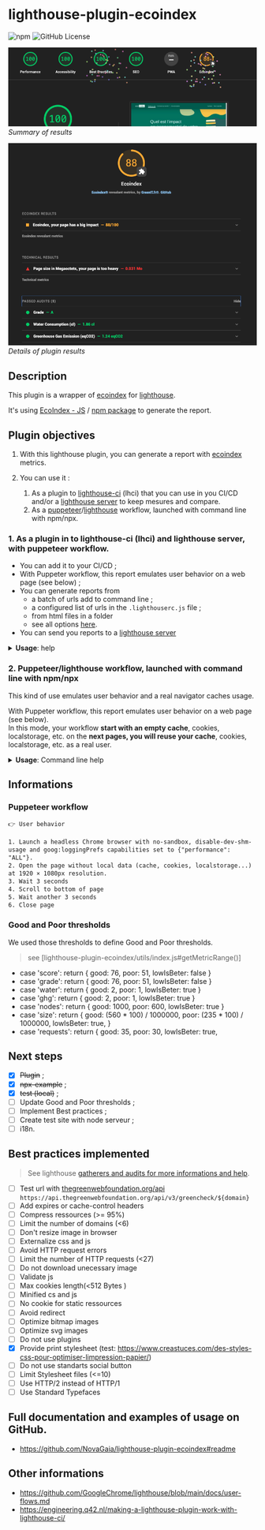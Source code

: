 # lighthouse-plugin-ecoindex

![npm](https://img.shields.io/npm/v/lighthouse-plugin-ecoindex) ![GitHub License](https://img.shields.io/github/license/NovaGaia/lighthouse-plugin-ecoindex)

![Summary of results](docs/ecoindex-intro.png)
_Summary of results_

![Details of plugin results](docs/ecoindex-results.png)
_Details of plugin results_

## Description

This plugin is a wrapper of [ecoindex](https://ecoindex.fr/) for [lighthouse](https://github.com/GoogleChrome/lighthouse/blob/main/docs/plugins.md).

It's using [EcoIndex - JS](https://github.com/tsecher/ecoindex_js#readme) / [npm package](https://www.npmjs.com/package/ecoindex) to generate the report.

## Plugin objectives

1. With this lighthouse plugin, you can generate a report with [ecoindex](https://ecoindex.fr/) metrics.
2. You can use it :

   1. As a plugin to [lighthouse-ci](https://github.com/GoogleChrome/lighthouse-ci) (lhci) that you can use in you CI/CD and/or a [lighthouse server](https://github.com/GoogleChrome/lighthouse-ci/blob/main/docs/server.md) to keep mesures and compare.
   2. As a [puppeteer](https://pptr.dev/)/[lighthouse](https://github.com/GoogleChrome/lighthouse/tree/main) workflow, launched with command line with npm/npx.

### 1. As a plugin in to lighthouse-ci (lhci) and lighthouse server, with puppeteer workflow.

- You can add it to your CI/CD ;
- With Puppeter workflow, this report emulates user behavior on a web page (see below) ;
- You can generate reports from
  - a batch of urls add to command line ;
  - a configured list of urls in the `.lighthouserc.js` file ;
  - from html files in a folder
  - see all options [here](https://github.com/GoogleChrome/lighthouse-ci/blob/main/docs/getting-started.md).
- You can send you reports to a [lighthouse server](https://github.com/GoogleChrome/lighthouse-ci/blob/main/docs/server.md)

<details>
<summary><strong>Usage</strong>: help</summary>
<br />

> see [examples/lhci](examples/lhci/README.md)

</details>

### 2. Puppeteer/lighthouse workflow, launched with command line with npm/npx

This kind of use emulates user behavior and a real navigator caches usage.

With Puppeter workflow, this report emulates user behavior on a web page (see below).  
In this mode, your workflow **start with an empty cache**, cookies, localstorage, etc. on the **next pages, you will reuse your cache**, cookies, localstorage, etc. as a real user.

<details>
<summary><strong>Usage</strong>: Command line help</summary>
<br />

> see [examples/npx](examples/npx/README.md)

```bash
$ npx lighthouse-plugin-ecoindex --help

Options:
      --version       Show version number                              [boolean]
  -d, --demo          Use demo URLs.                  [boolean] [default: false]
  -u, --url           URL to process, supports multiple values           [array]
  -f, --urls-file     Input file path. 1 url per line.                  [string]
  -h, --extra-header  Extra object config for Lighthouse. JSON string or path to
                       a JSON file.                     [string] [default: null]
  -p, --output-path   Output folder.             [string] [default: "./reports"]
  -o, --output        Reporter for the results, supports multiple values. choice
                      s: "json", "html". WARN: "csv" is not avalailable with flo
                      w.                            [string] [default: ["html"]]
      --help          Show help                                        [boolean]
```

</details>

## Informations

### Puppeteer workflow

```
👉 User behavior

1. Launch a headless Chrome browser with no-sandbox, disable-dev-shm-usage and goog:loggingPrefs capabilities set to {"performance": "ALL"}.
2. Open the page without local data (cache, cookies, localstorage...) at 1920 × 1080px resolution.
3. Wait 3 seconds
4. Scroll to bottom of page
5. Wait another 3 seconds
6. Close page
```

### Good and Poor thresholds

We used those thresholds to define Good and Poor thresholds.

> see [lighthouse-plugin-ecoindex/utils/index.js#getMetricRange()]

- case 'score':
  return { good: 76, poor: 51, lowIsBeter: false }
- case 'grade':
  return { good: 76, poor: 51, lowIsBeter: false }
- case 'water':
  return { good: 2, poor: 1, lowIsBeter: true }
- case 'ghg':
  return { good: 2, poor: 1, lowIsBeter: true }
- case 'nodes':
  return { good: 1000, poor: 600, lowIsBeter: true }
- case 'size':
  return {
  good: (560 \* 100) / 1000000,
  poor: (235 \* 100) / 1000000,
  lowIsBeter: true,
  }
- case 'requests':
  return { good: 35, poor: 30, lowIsBeter: true,

## Next steps

- [x] ~~Plugin~~ ;
- [x] ~~npx-example~~ ;
- [x] ~~test (local)~~ ;
- [ ] Update Good and Poor thresholds ;
- [ ] Implement Best practices ;
- [ ] Create test site with node serveur ;
- [ ] i18n.

## Best practices implemented

> See lighthouse [gatherers and audits for more informations and help](https://github.com/GoogleChrome/lighthouse/tree/main/core/gather/gatherers).

- [ ] Test url with [thegreenwebfoundation.org/api](https://developers.thegreenwebfoundation.org/api/greencheck/v3/check-single-domain/) `https://api.thegreenwebfoundation.org/api/v3/greencheck/${domain}`
- [ ] Add expires or cache-control headers
- [ ] Compress ressources (>= 95%)
- [ ] Limit the number of domains (<6)
- [ ] Don't resize image in browser
- [ ] Externalize css and js
- [ ] Avoid HTTP request errors
- [ ] Limit the number of HTTP requests (<27)
- [ ] Do not download unecessary image
- [ ] Validate js
- [ ] Max cookies length(<512 Bytes )
- [ ] Minified cs and js
- [ ] No cookie for static ressources
- [ ] Avoid redirect
- [ ] Optimize bitmap images
- [ ] Optimize svg images
- [ ] Do not use plugins
- [x] Provide print stylesheet (test: https://www.creastuces.com/des-styles-css-pour-optimiser-limpression-papier/)
- [ ] Do not use standarts social button
- [ ] Limit Stylesheet files (<=10)
- [ ] Use HTTP/2 instead of HTTP/1
- [ ] Use Standard Typefaces

## Full documentation and examples of usage on GitHub.

- https://github.com/NovaGaia/lighthouse-plugin-ecoindex#readme

## Other informations

- https://github.com/GoogleChrome/lighthouse/blob/main/docs/user-flows.md
- https://engineering.q42.nl/making-a-lighthouse-plugin-work-with-lighthouse-ci/
